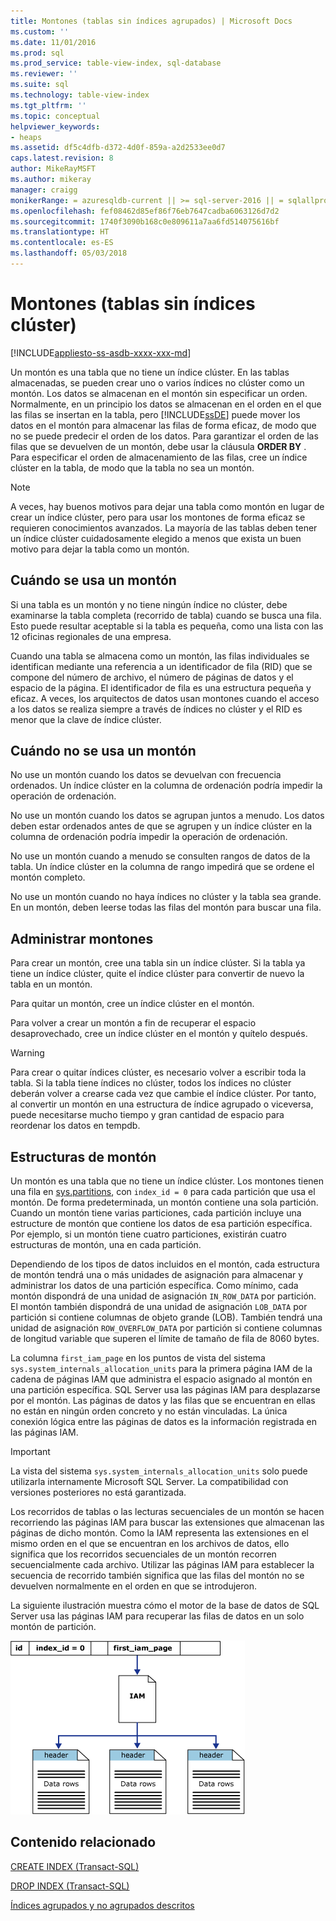 ```yaml
---
title: Montones (tablas sin índices agrupados) | Microsoft Docs
ms.custom: ''
ms.date: 11/01/2016
ms.prod: sql
ms.prod_service: table-view-index, sql-database
ms.reviewer: ''
ms.suite: sql
ms.technology: table-view-index
ms.tgt_pltfrm: ''
ms.topic: conceptual
helpviewer_keywords:
- heaps
ms.assetid: df5c4dfb-d372-4d0f-859a-a2d2533ee0d7
caps.latest.revision: 8
author: MikeRayMSFT
ms.author: mikeray
manager: craigg
monikerRange: = azuresqldb-current || >= sql-server-2016 || = sqlallproducts-allversions
ms.openlocfilehash: fef08462d85ef86f76eb7647cadba6063126d7d2
ms.sourcegitcommit: 1740f3090b168c0e809611a7aa6fd514075616bf
ms.translationtype: HT
ms.contentlocale: es-ES
ms.lasthandoff: 05/03/2018
---
```

# <a name="heaps-tables-without-clustered-indexes"></a>Montones (tablas sin índices clúster)
[!INCLUDE[appliesto-ss-asdb-xxxx-xxx-md](../../includes/appliesto-ss-asdb-xxxx-xxx-md.md)]

  Un montón es una tabla que no tiene un índice clúster. En las tablas almacenadas, se pueden crear uno o varios índices no clúster como un montón. Los datos se almacenan en el montón sin especificar un orden. Normalmente, en un principio los datos se almacenan en el orden en el que las filas se insertan en la tabla, pero [!INCLUDE[ssDE](../../includes/ssde-md.md)] puede mover los datos en el montón para almacenar las filas de forma eficaz, de modo que no se puede predecir el orden de los datos. Para garantizar el orden de las filas que se devuelven de un montón, debe usar la cláusula **ORDER BY** . Para especificar el orden de almacenamiento de las filas, cree un índice clúster en la tabla, de modo que la tabla no sea un montón.  
  
> [!NOTE]  
>  A veces, hay buenos motivos para dejar una tabla como montón en lugar de crear un índice clúster, pero para usar los montones de forma eficaz se requieren conocimientos avanzados. La mayoría de las tablas deben tener un índice clúster cuidadosamente elegido a menos que exista un buen motivo para dejar la tabla como un montón.  
  
## <a name="when-to-use-a-heap"></a>Cuándo se usa un montón  
 Si una tabla es un montón y no tiene ningún índice no clúster, debe examinarse la tabla completa (recorrido de tabla) cuando se busca una fila. Esto puede resultar aceptable si la tabla es pequeña, como una lista con las 12 oficinas regionales de una empresa.  
  
 Cuando una tabla se almacena como un montón, las filas individuales se identifican mediante una referencia a un identificador de fila (RID) que se compone del número de archivo, el número de páginas de datos y el espacio de la página. El identificador de fila es una estructura pequeña y eficaz. A veces, los arquitectos de datos usan montones cuando el acceso a los datos se realiza siempre a través de índices no clúster y el RID es menor que la clave de índice clúster.  
  
## <a name="when-not-to-use-a-heap"></a>Cuándo no se usa un montón  
 No use un montón cuando los datos se devuelvan con frecuencia ordenados. Un índice clúster en la columna de ordenación podría impedir la operación de ordenación.  
  
 No use un montón cuando los datos se agrupan juntos a menudo. Los datos deben estar ordenados antes de que se agrupen y un índice clúster en la columna de ordenación podría impedir la operación de ordenación.  
  
 No use un montón cuando a menudo se consulten rangos de datos de la tabla.  Un índice clúster en la columna de rango impedirá que se ordene el montón completo.  
  
 No use un montón cuando no haya índices no clúster y la tabla sea grande. En un montón, deben leerse todas las filas del montón para buscar una fila.  
  
## <a name="managing-heaps"></a>Administrar montones  
 Para crear un montón, cree una tabla sin un índice clúster. Si la tabla ya tiene un índice clúster, quite el índice clúster para convertir de nuevo la tabla en un montón.  
  
 Para quitar un montón, cree un índice clúster en el montón.  
  
 Para volver a crear un montón a fin de recuperar el espacio desaprovechado, cree un índice clúster en el montón y quítelo después.  
  
> [!WARNING]  
>  Para crear o quitar índices clúster, es necesario volver a escribir toda la tabla. Si la tabla tiene índices no clúster, todos los índices no clúster deberán volver a crearse cada vez que cambie el índice clúster. Por tanto, al convertir un montón en una estructura de índice agrupado o viceversa, puede necesitarse mucho tiempo y gran cantidad de espacio para reordenar los datos en tempdb.  

## <a name="heap-structures"></a>Estructuras de montón


Un montón es una tabla que no tiene un índice clúster. Los montones tienen una fila en [sys.partitions](../../relational-databases/system-catalog-views/sys-partitions-transact-sql.md), con `index_id = 0` para cada partición que usa el montón. De forma predeterminada, un montón contiene una sola partición. Cuando un montón tiene varias particiones, cada partición incluye una estructure de montón que contiene los datos de esa partición específica. Por ejemplo, si un montón tiene cuatro particiones, existirán cuatro estructuras de montón, una en cada partición.

Dependiendo de los tipos de datos incluidos en el montón, cada estructura de montón tendrá una o más unidades de asignación para almacenar y administrar los datos de una partición específica. Como mínimo, cada montón dispondrá de una unidad de asignación `IN_ROW_DATA` por partición. El montón también dispondrá de una unidad de asignación `LOB_DATA` por partición si contiene columnas de objeto grande (LOB). También tendrá una unidad de asignación `ROW_OVERFLOW_DATA` por partición si contiene columnas de longitud variable que superen el límite de tamaño de fila de 8060 bytes.

La columna `first_iam_page` en los puntos de vista del sistema `sys.system_internals_allocation_units` para la primera página IAM de la cadena de páginas IAM que administra el espacio asignado al montón en una partición específica. SQL Server usa las páginas IAM para desplazarse por el montón. Las páginas de datos y las filas que se encuentran en ellas no están en ningún orden concreto y no están vinculadas. La única conexión lógica entre las páginas de datos es la información registrada en las páginas IAM.

> [!IMPORTANT]  
> La vista del sistema `sys.system_internals_allocation_units` solo puede utilizarla internamente Microsoft SQL Server. La compatibilidad con versiones posteriores no está garantizada.
 
Los recorridos de tablas o las lecturas secuenciales de un montón se hacen recorriendo las páginas IAM para buscar las extensiones que almacenan las páginas de dicho montón. Como la IAM representa las extensiones en el mismo orden en el que se encuentran en los archivos de datos, ello significa que los recorridos secuenciales de un montón recorren secuencialmente cada archivo. Utilizar las páginas IAM para establecer la secuencia de recorrido también significa que las filas del montón no se devuelven normalmente en el orden en que se introdujeron.

La siguiente ilustración muestra cómo el motor de la base de datos de SQL Server usa las páginas IAM para recuperar las filas de datos en un solo montón de partición. 

![iam_heap](../../relational-databases/indexes/media/iam-heap.gif)

  
## <a name="related-content"></a>Contenido relacionado  
 [CREATE INDEX &#40;Transact-SQL&#41;](../../t-sql/statements/create-index-transact-sql.md)  
  
 [DROP INDEX &#40;Transact-SQL&#41;](../../t-sql/statements/drop-index-transact-sql.md)  
  
 [Índices agrupados y no agrupados descritos](../../relational-databases/indexes/clustered-and-nonclustered-indexes-described.md)  
  
  
